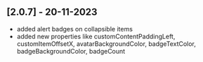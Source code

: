 ## [2.0.7] - 20-11-2023

- added alert badges on collapsible items
- added new properties like customContentPaddingLeft, customItemOffsetX, avatarBackgroundColor, badgeTextColor, badgeBackgroundColor, badgeCount
